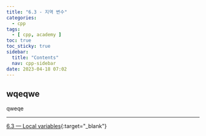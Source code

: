 ```yaml
---
title: "6.3 - 지역 변수"
categories:
  - cpp
tags:
  - [ cpp, academy ]
toc: true
toc_sticky: true
sidebar:
  title: "Contents"
  nav: cpp-sidebar
date: 2023-04-18 07:02
---
```


## wqeqwe

qweqe

---

[6.3 — Local variables](https://www.learncpp.com/cpp-tutorial/local-variables/){:target="_blank"}

<!--

<div class="notice--info" markdown="1">
<span class="notice-title">
**TITLE**
</span>

BODY
</div>

-->